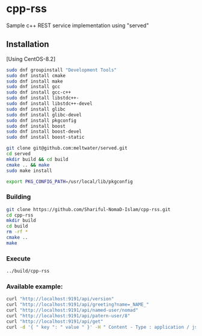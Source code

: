# cpp-rss
Sample c++ REST service implementation using "served"


## Installation

[Using CentOS-8.2]

```bash
sudo dnf groupinstall "Development Tools"
sudo dnf install cmake
sudo dnf install make
sudo dnf install gcc
sudo dnf install gcc-c++
sudo dnf install libstdc++-
sudo dnf install libstdc++-devel
sudo dnf install glibc
sudo dnf install glibc-devel
sudo dnf install pkgconfig
sudo dnf install boost
sudo dnf install boost-devel
sudo dnf install boost-static

git clone git@github.com:meltwater/served.git
cd served
mkdir build && cd build
cmake .. && make
sudo make install

export PKG_CONFIG_PATH=/usr/local/lib/pkgconfig
```

### Building

```bash
git clone https://github.com/Shariful-NomaD-Islam/cpp-rss.git
cd cpp-rss
mkdir build
cd build
rm -rf *
cmake .. 
make
```

### Execute

```bash
../build/cpp-rss
```

### Available example:

```bash
curl "http://localhost:9191/api/version"
curl "http://localhost:9191/api/greeting?name=_NAME_"
curl "http://localhost:9191/api/named-user/nomad"
curl "http://localhost:9191/api/patern-user/8"
curl "http://localhost:9191/api/get"
curl -d '{ " key ": " value " }' -H " Content - Type : application / json " -X POST http://localhost:9191/api/post/45
```

